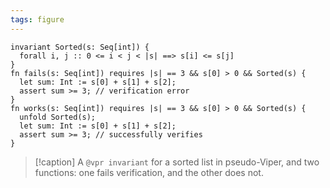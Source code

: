 ```yaml
---
tags: figure
---
```


```{.mist .ignoreErrors .viperCompat}
invariant Sorted(s: Seq[int]) {
  forall i, j :: 0 <= i < j < |s| ==> s[i] <= s[j]
}
fn fails(s: Seq[int]) requires |s| == 3 && s[0] > 0 && Sorted(s) {
  let sum: Int := s[0] + s[1] + s[2];
  assert sum >= 3; // verification error
}
fn works(s: Seq[int]) requires |s| == 3 && s[0] > 0 && Sorted(s) {
  unfold Sorted(s);
  let sum: Int := s[0] + s[1] + s[2];
  assert sum >= 3; // successfully verifies
}
```

> [!caption]
> A `@vpr invariant` for a sorted list in pseudo-Viper, and two functions: one fails verification, and the other does not.
